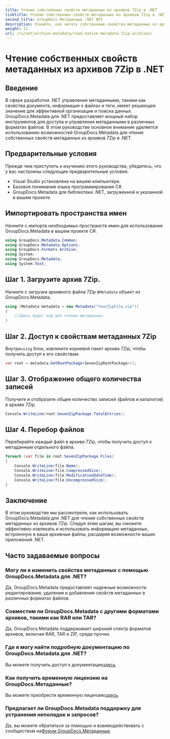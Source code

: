 ```yaml
---
title: Чтение собственных свойств метаданных из архивов 7Zip в .NET
linktitle: Чтение собственных свойств метаданных из архивов 7Zip в .NET
second_title: GroupDocs.Метаданные .NET API
description: Узнайте, как читать собственные свойства метаданных из архивов 7Zip с помощью GroupDocs.Metadata для .NET. Расширьте возможности управления данными вашего приложения .NET.
weight: 11
url: /ru/net/archive-metadata/read-native-metadata-7zip-archives/
---
```


# Чтение собственных свойств метаданных из архивов 7Zip в .NET

## Введение
В сфере разработки .NET управление метаданными, такими как свойства документа, информация о файлах и теги, имеет решающее значение для эффективной организации и поиска данных. GroupDocs.Metadata для .NET предоставляет мощный набор инструментов для доступа и управления метаданными в различных форматах файлов. В этом руководстве основное внимание уделяется использованию возможностей GroupDocs.Metadata для чтения собственных свойств метаданных из архивов 7Zip в .NET. 
## Предварительные условия
Прежде чем приступить к изучению этого руководства, убедитесь, что у вас настроены следующие предварительные условия:
- Visual Studio установлена на вашем компьютере.
- Базовое понимание языка программирования C#.
- GroupDocs.Metadata для библиотеки .NET, загруженной и указанной в вашем проекте.

## Импортировать пространства имен
Начните с импорта необходимых пространств имен для использования GroupDocs.Metadata в вашем проекте C#.
```csharp
using GroupDocs.Metadata.Common;
using GroupDocs.Metadata.Options;
using GroupDocs.Formats.Archive;
using System;
using GroupDocs.Metadata;
using System.Text;
```
## Шаг 1. Загрузите архив 7Zip.
 Начните с загрузки архивного файла 7Zip в`Metadata` объект из GroupDocs.Metadata.
```csharp
using (Metadata metadata = new Metadata("YourZipFile.zip"))
{
    //Здесь будет код для чтения метаданных.
}
```
## Шаг 2. Доступ к свойствам метаданных 7Zip
 Внутри`using` блок, извлеките корневой пакет архива 7Zip, чтобы получить доступ к его свойствам.
```csharp
var root = metadata.GetRootPackage<SevenZipRootPackage>();
```
## Шаг 3. Отображение общего количества записей
Получите и отобразите общее количество записей (файлов и каталогов) в архиве 7Zip.
```csharp
Console.WriteLine(root.SevenZipPackage.TotalEntries);
```
## Шаг 4. Перебор файлов
Перебирайте каждый файл в архиве 7Zip, чтобы получить доступ к метаданным отдельного файла.
```csharp
foreach (var file in root.SevenZipPackage.Files)
{
    Console.WriteLine(file.Name);
    Console.WriteLine(file.CompressedSize);
    Console.WriteLine(file.ModificationDateTime);
    Console.WriteLine(file.UncompressedSize);
}
```

## Заключение
В этом руководстве мы рассмотрели, как использовать GroupDocs.Metadata для .NET для чтения собственных свойств метаданных из архивов 7Zip. Следуя этим шагам, вы сможете эффективно извлекать и использовать информацию метаданных, встроенную в ваши архивные файлы, расширяя возможности ваших приложений .NET.

## Часто задаваемые вопросы
### Могу ли я изменить свойства метаданных с помощью GroupDocs.Metadata для .NET?
Да, GroupDocs.Metadata предоставляет надежные возможности редактирования, удаления и добавления свойств метаданных в различных форматах файлов.
### Совместим ли GroupDocs.Metadata с другими форматами архивов, такими как RAR или TAR?
Да, GroupDocs.Metadata поддерживает широкий спектр форматов архивов, включая RAR, TAR и ZIP, среди прочих.
### Где я могу найти подробную документацию по GroupDocs.Metadata для .NET?
 Вы можете получить доступ к документации[здесь](https://tutorials.groupdocs.com/metadata/net/).
### Как получить временную лицензию на GroupDocs.Метаданные?
 Вы можете приобрести временную лицензию[здесь](https://purchase.groupdocs.com/temporary-license/).
### Предлагает ли GroupDocs.Metadata поддержку для устранения неполадок и запросов?
 Да, вы можете обратиться за помощью и взаимодействовать с сообществом на[Форум GroupDocs.Метаданные](https://forum.groupdocs.com/c/metadata/14).